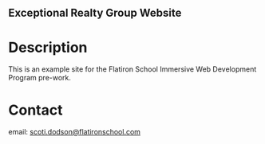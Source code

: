 Exceptional Realty Group Website
---

# Description

This is an example site for the Flatiron School Immersive Web Development Program pre-work.

# Contact

email: scoti.dodson@flatironschool.com
